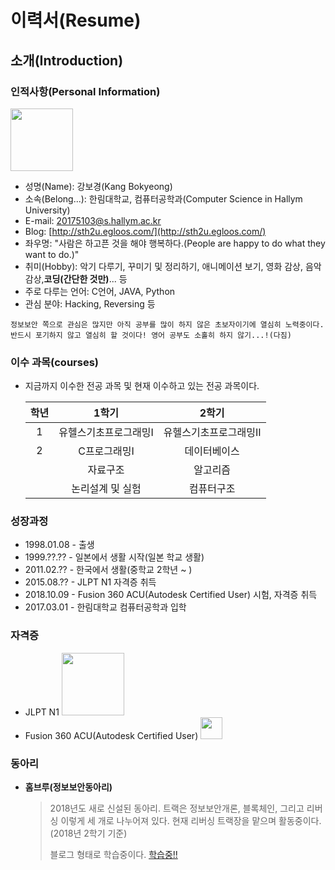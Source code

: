 # 이력서(Resume)
## 소개(Introduction)
### 인적사항(Personal Information)
<img src = "https://user-images.githubusercontent.com/44868847/48250944-56807100-e443-11e8-8818-7c3b5b7899d9.jpg" width = "100">

* 성명(Name): 강보경(Kang Bokyeong)
* 소속(Belong...): 한림대학교, 컴퓨터공학과(Computer Science in Hallym University)
* E-mail: 20175103@s.hallym.ac.kr
* Blog: [http://sth2u.egloos.com/](http://sth2u.egloos.com/)
* 좌우명: "사람은 하고픈 것을 해야 행복하다.(People are happy to do what they want to do.)" 
* 취미(Hobby): 악기 다루기, 꾸미기 및 정리하기, 애니메이션 보기, 영화 감상, 음악 감상,**코딩(간단한 것만)**... 등
* 주로 다루는 언어: C언어, JAVA, Python
* 관심 분야: Hacking, Reversing 등

`정보보안 쪽으로 관심은 많지만 아직 공부를 많이 하지 않은 초보자이기에 열심히 노력중이다. 반드시 포기하지 않고 열심히 할 것이다! 영어 공부도 소홀히 하지 않기...!(다짐)`

### 이수 과목(courses)

* 지금까지 이수한 전공 과목 및 현재 이수하고 있는 전공 과목이다.

    | 학년 | 1학기 | 2학기 |
    |:--------:|:--------:|:--------:|
    | 1 | 유헬스기초프로그래밍I | 유헬스기초프로그래밍II |
    | 2 | C프로그래밍I | 데이터베이스 |
    |   | 자료구조 | 알고리즘 |
    |   | 논리설계 및 실험 | 컴퓨터구조 |

### 성장과정

* 1998.01.08 - 출생
* 1999.??.?? - 일본에서 생활 시작(일본 학교 생활)
* 2011.02.?? - 한국에서 생활(중학교 2학년 ~ )
* 2015.08.?? - JLPT N1 자격증 취득
* 2018.10.09 - Fusion 360 ACU(Autodesk Certified User) 시험, 자격증 취득
* 2017.03.01 - 한림대학교 컴퓨터공학과 입학

### 자격증
* JLPT N1 <img src = "https://user-images.githubusercontent.com/44868847/48340084-14f2fe80-e6ad-11e8-861b-bc9fd0c16270.PNG" width = "100">
* Fusion 360 ACU(Autodesk Certified User) <img src = "https://user-images.githubusercontent.com/44868847/48327731-b2d1d380-e683-11e8-9098-654edf9fc903.png" width = "35">

### 동아리

* **홈브루(정보보안동아리)**
  > 2018년도 새로 신설된 동아리. 트랙은 정보보안개론, 블록체인, 그리고 리버싱 이렇게 세 개로 나누어져 있다. 현재 리버싱 트랙장을 맡으며 활동중이다.(2018년 2학기 기준)
  >
  > 블로그 형태로 학습중이다. [학습중!!](https://kangbokyeong.github.io/)

